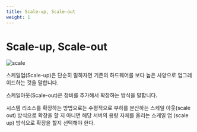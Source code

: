 ```yaml
---
title: Scale-up, Scale-out
weight: 1
---
```


# Scale-up, Scale-out

![scale](/images/scaleup_scaleout.png)

스케일업(Scale-up)은 단순히 말하자면 기존의 하드웨어를 보다 높은 사양으로 업그레이드하는 것을 말합니다. 

스케일아웃(Scale-out)은 장비를 추가해서 확장하는 방식을 말합니다.

시스템 리소스를 확장하는 방법으로는 수평적으로 부하를 분산하는 스케일 아웃(scale out) 방식으로 확장을 할 지 아니면 해당 서버의 용량 자체를 올리는 스케일 업 (scale up) 방식으로 확장을 할지 선택해야 한다.